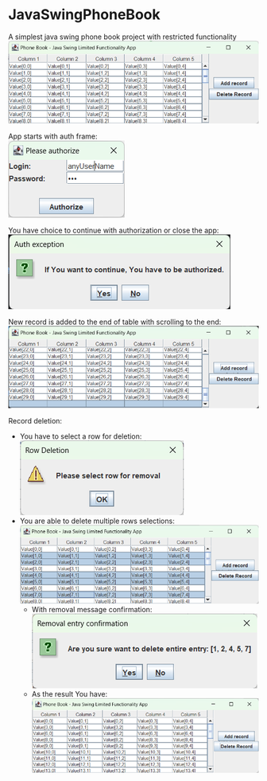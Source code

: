 # JavaSwingPhoneBook

A simplest java swing phone book project with restricted functionality</br>
![Main App image](screenshots/01-MainApp.png)

App starts with auth frame:</br>
![Main App image](screenshots/02-auth.png)

You have choice to continue with authorization or close the app:</br>
![Main App image](screenshots/03-authConfirm.png)

New record is added to the end of table with scrolling to the end:</br>
![Main App image](screenshots/04-newRecord.png)

Record deletion:

* You have to select a row for deletion:</br>
  ![Main App image](screenshots/05-rowDeletion-nothingToDelete.png)
* You are able to delete multiple rows selections:</br>
  ![Main App image](screenshots/06-rowDeletion-multipleSelection.png)
  * With removal message confirmation:</br>
  ![Main App image](screenshots/07-rowDeletion-ConfirmationDialog.png)
  * As the result You have:</br>
  ![Main App image](screenshots/08-rowDeletion-AfterDeletion.png)






